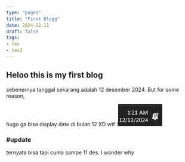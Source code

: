```yaml
---
type: "page1"
title: "First Blogg"
date: 2024-12-11
draft: false
tags:
- tes
- tes2
---
```

## Heloo this is my first blog

sebenernya tanggal sekarang adalah 12 desember 2024. But for some reason,

hugo ga bisa display date di bulan 12 XD wtf
!![Image Description](/images/Pasted%20image%2020241212012112.png)
### #update

  

ternyata bisa tapi cuma sampe 11 des. I wonder why